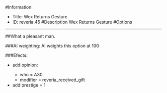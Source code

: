 #Information
 - Title: Wex Returns Gesture
 - ID: reveria.45
#Description
Wex Returns Gesture
#Options

___
##What a pleasant man.

###AI weighting:
AI weights this option at 100


###Efects:<ul><li>add opinion:</li><ul><li>who = A30</li><li>modifier = reveria_received_gift</li></ul><li>add prestige = 1</li></ul>
